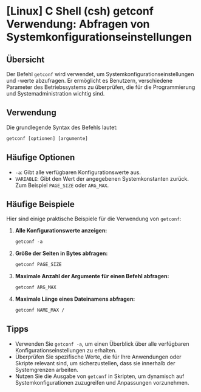 # [Linux] C Shell (csh) getconf Verwendung: Abfragen von Systemkonfigurationseinstellungen

## Übersicht
Der Befehl `getconf` wird verwendet, um Systemkonfigurationseinstellungen und -werte abzufragen. Er ermöglicht es Benutzern, verschiedene Parameter des Betriebssystems zu überprüfen, die für die Programmierung und Systemadministration wichtig sind.

## Verwendung
Die grundlegende Syntax des Befehls lautet:

```csh
getconf [optionen] [argumente]
```

## Häufige Optionen
- `-a`: Gibt alle verfügbaren Konfigurationswerte aus.
- `VARIABLE`: Gibt den Wert der angegebenen Systemkonstanten zurück. Zum Beispiel `PAGE_SIZE` oder `ARG_MAX`.

## Häufige Beispiele
Hier sind einige praktische Beispiele für die Verwendung von `getconf`:

1. **Alle Konfigurationswerte anzeigen:**
   ```csh
   getconf -a
   ```

2. **Größe der Seiten in Bytes abfragen:**
   ```csh
   getconf PAGE_SIZE
   ```

3. **Maximale Anzahl der Argumente für einen Befehl abfragen:**
   ```csh
   getconf ARG_MAX
   ```

4. **Maximale Länge eines Dateinamens abfragen:**
   ```csh
   getconf NAME_MAX /
   ```

## Tipps
- Verwenden Sie `getconf -a`, um einen Überblick über alle verfügbaren Konfigurationseinstellungen zu erhalten.
- Überprüfen Sie spezifische Werte, die für Ihre Anwendungen oder Skripte relevant sind, um sicherzustellen, dass sie innerhalb der Systemgrenzen arbeiten.
- Nutzen Sie die Ausgabe von `getconf` in Skripten, um dynamisch auf Systemkonfigurationen zuzugreifen und Anpassungen vorzunehmen.
